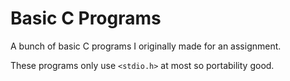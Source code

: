 # Basic C Programs
A bunch of basic C programs I originally made for an assignment.

These programs only use `<stdio.h>` at most so portability good.
